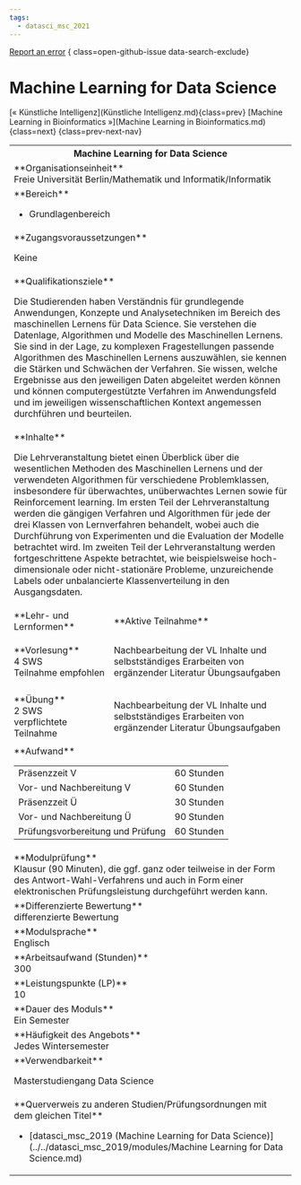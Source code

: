 ```yaml
---
tags:
  - datasci_msc_2021
---
```

[Report an error](https://github.com/SGSSGene/FUB-SUP/issues/new?title=Error%20in%20%22Machine%20Learning%20for%20Data%20Science%22&body=There%20seems%20to%20be%20an%20error%20in%20module%20%22Machine%20Learning%20for%20Data%20Science%22%2E%0A%0A%3CDescribe%20here%20a%20slightly%20more%20detailed%20description%20of%20what%20is%20wrong%3E&labels=bug)
{ class=open-github-issue data-search-exclude}

# Machine Learning for Data Science

[« Künstliche Intelligenz](Künstliche Intelligenz.md){class=prev}
[Machine Learning in Bioinformatics »](Machine Learning in Bioinformatics.md){class=next}
{class=prev-next-nav}

<table markdown id="moduledesc">
<tr markdown class="moduledesc_head"><th colspan="2">Machine Learning for Data Science </th></tr>
<tr markdown><td colspan="2">**Organisationseinheit**   <br>Freie Universität Berlin/Mathematik und Informatik/Informatik</td></tr>

<tr markdown><td colspan="2">**Bereich**<br>


- Grundlagenbereich

</td></tr>

<tr markdown><td colspan="2">**Zugangsvoraussetzungen** <br>

Keine


</td></tr>
<tr markdown><td colspan="2">**Qualifikationsziele**    <br>

Die Studierenden haben Verständnis für grundlegende Anwendungen, Konzepte
und Analysetechniken im Bereich des maschinellen Lernens für Data Science.
Sie verstehen die Datenlage, Algorithmen und Modelle des Maschinellen
Lernens. Sie sind in der Lage, zu komplexen Fragestellungen passende
Algorithmen des Maschinellen Lernens auszuwählen, sie kennen die Stärken und
Schwächen der Verfahren. Sie wissen, welche Ergebnisse aus den jeweiligen
Daten abgeleitet werden können und können computergestützte Verfahren im
Anwendungsfeld und im jeweiligen wissenschaftlichen Kontext angemessen
durchführen und beurteilen.


</td></tr>
<tr markdown><td colspan="2">**Inhalte**                <br>

Die Lehrveranstaltung bietet einen Überblick über die wesentlichen Methoden
des Maschinellen Lernens und der verwendeten Algorithmen für verschiedene
Problemklassen, insbesondere für überwachtes, unüberwachtes Lernen sowie für
Reinforcement learning. Im ersten Teil der Lehrveranstaltung werden die
gängigen Verfahren und Algorithmen für jede der drei Klassen von
Lernverfahren behandelt, wobei auch die Durchführung von Experimenten und
die Evaluation der Modelle betrachtet wird. Im zweiten Teil der
Lehrveranstaltung werden fortgeschrittene Aspekte betrachtet, wie
beispielsweise hoch-dimensionale oder nicht-stationäre Probleme,
unzureichende Labels oder unbalancierte Klassenverteilung in den
Ausgangsdaten.


</td></tr>

<tr markdown><td>**Lehr- und Lernformen**</td><td>**Aktive Teilnahme**</td></tr>
<tr markdown><td> **Vorlesung** <br>4 SWS <br> Teilnahme empfohlen</td><td>

Nachbearbeitung der VL Inhalte und selbstständiges Erarbeiten von ergänzender Literatur
Übungsaufgaben
</td></tr>
<tr markdown><td> **Übung** <br>2 SWS <br> verpflichtete Teilnahme</td><td>

Nachbearbeitung der VL Inhalte und selbstständiges Erarbeiten von ergänzender Literatur
Übungsaufgaben
</td></tr>
<tr markdown><td colspan="2">**Aufwand**                <br>
<table class="aufwand_table">
<tr><td>Präsenzzeit V</td><td>60 Stunden</td></tr>
<tr><td>Vor- und Nachbereitung V</td><td>60 Stunden</td></tr>
<tr><td>Präsenzzeit Ü</td><td>30 Stunden</td></tr>
<tr><td>Vor- und Nachbereitung Ü</td><td>90 Stunden</td></tr>
<tr><td>Prüfungsvorbereitung und Prüfung</td><td>60 Stunden</td></tr>
</table>

</td></tr>
<tr markdown><td colspan="2">**Modulprüfung**             <br>Klausur (90 Minuten), die ggf. ganz oder teilweise in der Form des
Antwort-Wahl-Verfahrens und auch in Form einer elektronischen
Prüfungsleistung durchgeführt werden kann.


</td></tr>
<tr markdown><td colspan="2">**Differenzierte Bewertung** <br>differenzierte Bewertung

</td></tr>
<tr markdown><td colspan="2">**Modulsprache**             <br>Englisch</td></tr>
<tr markdown><td colspan="2">**Arbeitsaufwand (Stunden)** <br>300</td></tr>
<tr markdown><td colspan="2">**Leistungspunkte (LP)**     <br>10</td></tr>
<tr markdown><td colspan="2">**Dauer des Moduls**         <br>Ein Semester</td></tr>
<tr markdown><td colspan="2">**Häufigkeit des Angebots**  <br>Jedes Wintersemester</td></tr>
<tr markdown><td colspan="2">**Verwendbarkeit**           <br>

Masterstudiengang Data Science


</td></tr>

<tr markdown><td colspan="2">**Querverweis zu anderen Studien/Prüfungsordnungen mit dem gleichen Titel**<br>


- [datasci_msc_2019 (Machine Learning for Data Science)](../../datasci_msc_2019/modules/Machine Learning for Data Science.md)

</td></tr>

</table>
